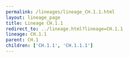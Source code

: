 ```yaml
---
permalink: /lineages/lineage_CH.1.1.html
layout: lineage_page
title: Lineage CH.1.1
redirect_to: ../lineage.html?lineage=CH.1.1
lineage: CH.1.1
parent: CH.1
children: ['CH.1.1', 'CH.1.1.1']
---
```

